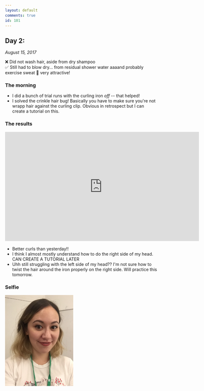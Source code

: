 ```yaml
---
layout: default
comments: true
id: 101
---
```


## Day 2: 
_August 15, 2017_

❌ Did not wash hair, aside from dry shampoo  
✅ Still had to blow dry... from residual shower water aaaand probably exercise sweat 😬 very attractive!

### The morning

- I did a bunch of trial runs with the curling iron *off* -- that helped!
- I solved the crinkle hair bug! Basically you have to make sure you're not wrapp hair against the curling clip. Obvious in retrospect but I can create a tutorial on this.

### The results


<iframe src="https://player.vimeo.com/video/229730684" width="640" height="360" frameborder="0" webkitallowfullscreen mozallowfullscreen allowfullscreen></iframe>


- Better curls than yesterday!!
- I think I almost mostly understand how to do the right side of my head. CAN CREATE A TUTORIAL LATER
- Uhh still struggling with the left side of my head?? I'm not sure how to twist the hair around the iron properly on the right side. Will practice this tomorrow.

### Selfie

<img src="media/IMG_6164.JPG" height="300" />
